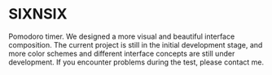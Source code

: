 # SIXNSIX
Pomodoro timer. We designed a more visual and beautiful interface composition. The current project is still in the initial development stage, and more color schemes and different interface concepts are still under development. If you encounter problems during the test, please contact me.

